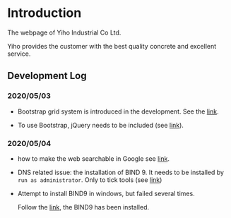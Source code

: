 # Introduction
The webpage of Yiho Industrial Co Ltd. 

Yiho provides the customer with the best quality concrete and excellent service. 



## Development Log

### 2020/05/03

- Bootstrap grid system is introduced in the development. See the [link](https://www.w3schools.com/bootstrap/bootstrap_grid_system.asp).

- To use Bootstrap, jQuery needs to be included (see [link](https://progressbar.tw/posts/6)).


### 2020/05/04
- how to make the web searchable in Google see [link](https://www.minwt.com/website/17642.html).
- DNS related issue: the installation of BIND 9. 
  It needs to be installed by `run as administrator`. 
  Only to tick tools (see [link](https://help.dyn.com/how-to-use-binds-dig-tool/))

- Attempt to install BIND9 in windows, but failed several times. 

  Follow the [link](https://www.minwt.com/pc/19816.html), the BIND9 has been installed.